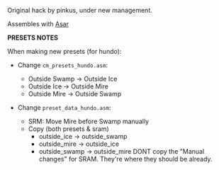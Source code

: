 Original hack by pinkus, under new management.

Assembles with [Asar](https://github.com/RPGHacker/asar)

**PRESETS NOTES**

When making new presets (for hundo):

- Change `cm_presets_hundo.asm`:
    - Outside Swamp -> Outside Ice
    - Outside Ice -> Outside Mire
    - Outside Mire -> Outside Swamp

- Change `preset_data_hundo.asm`:
    - SRM: Move Mire before Swamp manually
    - Copy (both presets & sram)
        - outside_ice -> outside_swamp
        - outside_mire -> outside_ice
        - outside_swamp -> outside_mire
      DONT copy the "Manual changes" for SRAM. They're where they should be already.
